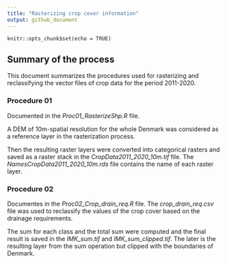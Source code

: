 ```yaml
---
title: "Rasterizing crop cover information"
output: github_document
---
```


```{r setup, include=FALSE}
knitr::opts_chunk$set(echo = TRUE)
```

## Summary of the process

This document summarizes the procedures used for rasterizing and reclassifying the vector files of crop data for the period 2011-2020. 

### Procedure 01

Documented in the *Proc01_RasterizeShp.R* file. 

A DEM of 10m-spatial resolution for the whole Denmark was considered as a reference layer in the rasterization process.

Then the resulting raster layers were converted into categorical rasters and saved as a raster stack in the *CropData2011_2020_10m.tif* file. The *NamesCropData2011_2020_10m.rds* file contains the name of each raster layer. 

### Procedure 02

Documentes in the *Proc02_Crop_drain_req.R* file. The *crop_drain_req.csv* file was used to reclassify the values of the crop cover based on the drainage requirements.

The sum for each class and the total sum were computed and the final result is saved in the *IMK_sum.tif* and *IMK_sum_clipped.tif*. The later is the resulting layer from the sum operation but clipped with the boundaries of Denmark.

